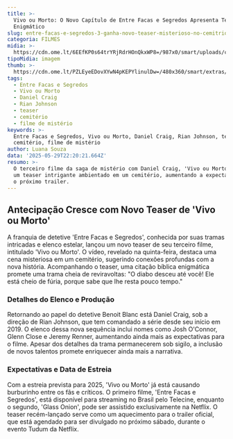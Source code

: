 ```yaml
---
title: >-
  Vivo ou Morto: O Novo Capítulo de Entre Facas e Segredos Apresenta Teaser
  Enigmático
slug: entre-facas-e-segredos-3-ganha-novo-teaser-misterioso-no-cemitrio
categoria: FILMES
midia: >-
  https://cdn.ome.lt/6EEfKP0s64trYRjRdrHOnQkxWP8=/987x0/smart/uploads/conteudo/fotos/sem_titulo18.png
tipoMidia: imagem
thumb: >-
  https://cdn.ome.lt/PZLEyeEDovXYwN4pKEPYlinulDw=/480x360/smart/extras/conteudos/sem_titulo18.png
tags:
  - Entre Facas e Segredos
  - Vivo ou Morto
  - Daniel Craig
  - Rian Johnson
  - teaser
  - cemitério
  - filme de mistério
keywords: >-
  Entre Facas e Segredos, Vivo ou Morto, Daniel Craig, Rian Johnson, teaser,
  cemitério, filme de mistério
author: Luana Souza
data: '2025-05-29T22:20:21.664Z'
resumo: >-
  O terceiro filme da saga de mistério com Daniel Craig, 'Vivo ou Morto', libera
  um teaser intrigante ambientado em um cemitério, aumentando a expectativa para
  o próximo trailer.
---
```


## Antecipação Cresce com Novo Teaser de 'Vivo ou Morto'

<blockquote class="twitter-tweet"><a href="https://twitter.com/user/status/1928164439825527168"></a></blockquote>

A franquia de detetive 'Entre Facas e Segredos', conhecida por suas tramas intricadas e elenco estelar, lançou um novo teaser de seu terceiro filme, intitulado 'Vivo ou Morto'. O vídeo, revelado na quinta-feira, destaca uma cena misteriosa em um cemitério, sugerindo conexões profundas com a nova história. Acompanhando o teaser, uma citação bíblica enigmática promete uma trama cheia de reviravoltas: "O diabo desceu até você! Ele está cheio de fúria, porque sabe que lhe resta pouco tempo."

### Detalhes do Elenco e Produção

Retornando ao papel do detetive Benoit Blanc está Daniel Craig, sob a direção de Rian Johnson, que tem comandado a série desde seu início em 2019. O elenco dessa nova sequência inclui nomes como Josh O'Connor, Glenn Close e Jeremy Renner, aumentando ainda mais as expectativas para o filme. Apesar dos detalhes da trama permanecerem sob sigilo, a inclusão de novos talentos promete enriquecer ainda mais a narrativa.

### Expectativas e Data de Estreia

Com a estreia prevista para 2025, 'Vivo ou Morto' já está causando burburinho entre os fãs e críticos. O primeiro filme, 'Entre Facas e Segredos', está disponível para streaming no Brasil pelo Telecine, enquanto o segundo, 'Glass Onion', pode ser assistido exclusivamente na Netflix. O teaser recém-lançado serve como um aquecimento para o trailer oficial, que está agendado para ser divulgado no próximo sábado, durante o evento Tudum da Netflix.
